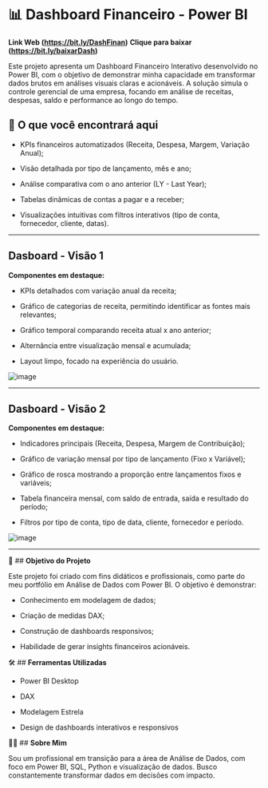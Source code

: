 # 📊 **Dashboard Financeiro - Power BI**

**Link Web (https://bit.ly/DashFinan)**
**Clique para baixar (https://bit.ly/baixarDash)**

Este projeto apresenta um Dashboard Financeiro Interativo desenvolvido no Power BI, com o objetivo de demonstrar minha capacidade em transformar dados brutos em análises visuais claras e acionáveis. A solução simula o controle gerencial de uma empresa, focando em análise de receitas, despesas, saldo e performance ao longo do tempo.




## 🧠 **O que você encontrará aqui**

- KPIs financeiros automatizados (Receita, Despesa, Margem, Variação Anual);

- Visão detalhada por tipo de lançamento, mês e ano;

- Análise comparativa com o ano anterior (LY - Last Year);

- Tabelas dinâmicas de contas a pagar e a receber;

- Visualizações intuitivas com filtros interativos (tipo de conta, fornecedor, cliente, datas).


__________________________________________________________________________________________________

## **Dasboard - Visão 1**

**Componentes em destaque:**

- KPIs detalhados com variação anual da receita;

- Gráfico de categorias de receita, permitindo identificar as fontes mais relevantes;

- Gráfico temporal comparando receita atual x ano anterior;

- Alternância entre visualização mensal e acumulada;

- Layout limpo, focado na experiência do usuário.



![image](https://github.com/user-attachments/assets/a9527744-0d91-4c11-a106-71e653e9bc10)


__________________________________________________________________________________________________

## **Dasboard - Visão 2**

**Componentes em destaque:**

- Indicadores principais (Receita, Despesa, Margem de Contribuição);

- Gráfico de variação mensal por tipo de lançamento (Fixo x Variável);

- Gráfico de rosca mostrando a proporção entre lançamentos fixos e variáveis;

- Tabela financeira mensal, com saldo de entrada, saída e resultado do período;

- Filtros por tipo de conta, tipo de data, cliente, fornecedor e período.



![image](https://github.com/user-attachments/assets/30f1eec0-da6a-48a1-834c-77cfe2ec9bf1)


__________________________________________________________________________________________________

💼 ## **Objetivo do Projeto**


Este projeto foi criado com fins didáticos e profissionais, como parte do meu portfólio em Análise de Dados com Power BI. O objetivo é demonstrar:

- Conhecimento em modelagem de dados;

- Criação de medidas DAX;

- Construção de dashboards responsivos;

- Habilidade de gerar insights financeiros acionáveis.

🛠️ ## **Ferramentas Utilizadas**
- Power BI Desktop

- DAX

- Modelagem Estrela

- Design de dashboards interativos e responsivos

👨‍💻 ## **Sobre Mim**

Sou um profissional em transição para a área de Análise de Dados, com foco em Power BI, SQL, Python e visualização de dados. Busco constantemente transformar dados em decisões com impacto.
